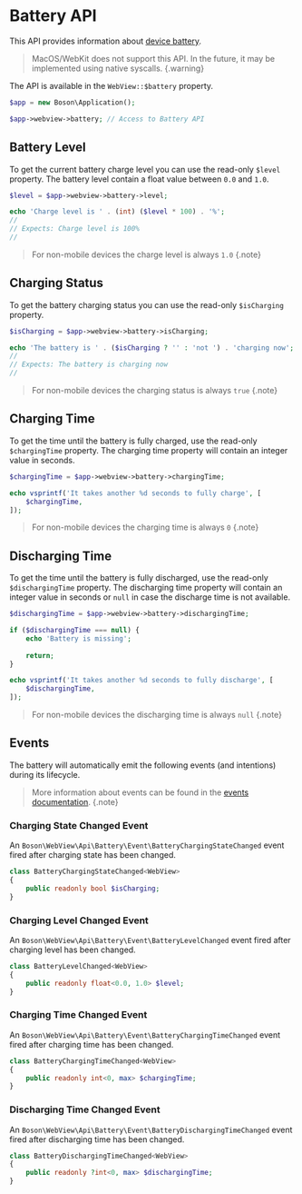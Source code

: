 # Battery API

This API provides information about 
[device battery](https://developer.mozilla.org/en-US/docs/Web/API/Battery_Status_API).

> MacOS/WebKit does not support this API. In the future, it 
> may be implemented using native syscalls.
{.warning}

The API is available in the `WebView::$battery` property.

```php
$app = new Boson\Application();

$app->webview->battery; // Access to Battery API
```

## Battery Level

To get the current battery charge level you can use the read-only 
`$level` property. The battery level contain a float value 
between `0.0` and `1.0`.

```php
$level = $app->webview->battery->level;

echo 'Charge level is ' . (int) ($level * 100) . '%';
// 
// Expects: Charge level is 100%
// 
```

> For non-mobile devices the charge level is always `1.0`
{.note}

## Charging Status

To get the battery charging status you can use the read-only
`$isCharging` property.

```php
$isCharging = $app->webview->battery->isCharging;

echo 'The battery is ' . ($isCharging ? '' : 'not ') . 'charging now';
// 
// Expects: The battery is charging now
// 
```

> For non-mobile devices the charging status is always `true`
{.note}

## Charging Time

To get the time until the battery is fully charged, use the read-only
`$chargingTime` property. The charging time property will contain an 
integer value in seconds.

```php
$chargingTime = $app->webview->battery->chargingTime;

echo vsprintf('It takes another %d seconds to fully charge', [
    $chargingTime,
]);
```

> For non-mobile devices the charging time is always `0`
{.note}

## Discharging Time

To get the time until the battery is fully discharged, use the read-only
`$dischargingTime` property. The discharging time property will 
contain an integer value in seconds or `null` in case the 
discharge time is not available.

```php
$dischargingTime = $app->webview->battery->dischargingTime;

if ($dischargingTime === null) {
    echo 'Battery is missing';
    
    return;
}

echo vsprintf('It takes another %d seconds to fully discharge', [
    $dischargingTime,
]);
```

> For non-mobile devices the discharging time is always `null`
{.note}


## Events

The battery will automatically emit the following events (and intentions)
during its lifecycle.

> More information about events can be found in the <a href="events.md">events
> documentation</a>.
{.note}

### Charging State Changed Event

An `Boson\WebView\Api\Battery\Event\BatteryChargingStateChanged` event fired
after charging state has been changed.

```php
class BatteryChargingStateChanged<WebView>
{
    public readonly bool $isCharging;
}
```

### Charging Level Changed Event

An `Boson\WebView\Api\Battery\Event\BatteryLevelChanged` event fired
after charging level has been changed.

```php
class BatteryLevelChanged<WebView>
{
    public readonly float<0.0, 1.0> $level;
}
```

### Charging Time Changed Event

An `Boson\WebView\Api\Battery\Event\BatteryChargingTimeChanged` event fired
after charging time has been changed.

```php
class BatteryChargingTimeChanged<WebView>
{
    public readonly int<0, max> $chargingTime;
}
```

### Discharging Time Changed Event

An `Boson\WebView\Api\Battery\Event\BatteryDischargingTimeChanged` event fired
after discharging time has been changed.

```php
class BatteryDischargingTimeChanged<WebView>
{
    public readonly ?int<0, max> $dischargingTime;
}
```